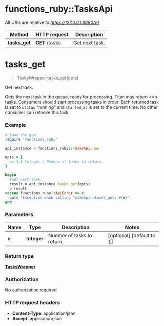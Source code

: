 # functions_ruby::TasksApi

All URIs are relative to *https://127.0.0.1:8080/v1*

Method | HTTP request | Description
------------- | ------------- | -------------
[**tasks_get**](TasksApi.md#tasks_get) | **GET** /tasks | Get next task.


# **tasks_get**
> TasksWrapper tasks_get(opts)

Get next task.

Gets the next task in the queue, ready for processing. Titan may return <=n tasks. Consumers should start processing tasks in order. Each returned task is set to `status` \"running\" and `started_at` is set to the current time. No other consumer can retrieve this task.

### Example
```ruby
# load the gem
require 'functions_ruby'

api_instance = functions_ruby::TasksApi.new

opts = { 
  n: 1 # Integer | Number of tasks to return.
}

begin
  #Get next task.
  result = api_instance.tasks_get(opts)
  p result
rescue functions_ruby::ApiError => e
  puts "Exception when calling TasksApi->tasks_get: #{e}"
end
```

### Parameters

Name | Type | Description  | Notes
------------- | ------------- | ------------- | -------------
 **n** | **Integer**| Number of tasks to return. | [optional] [default to 1]

### Return type

[**TasksWrapper**](TasksWrapper.md)

### Authorization

No authorization required

### HTTP request headers

 - **Content-Type**: application/json
 - **Accept**: application/json



